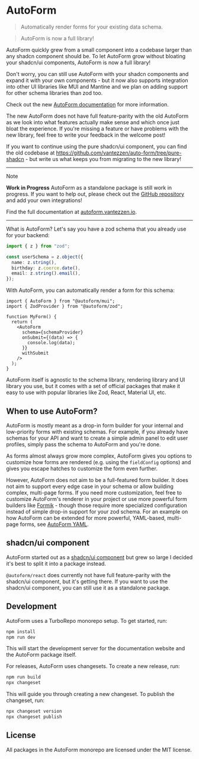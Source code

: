 # AutoForm

> Automatically render forms for your existing data schema.

> AutoForm is now a full library!

AutoForm quickly grew from a small component into a codebase larger than any shadcn component should be. To let AutoForm grow without bloating your shadcn/ui components, AutoForm is now a full library!

Don't worry, you can still use AutoForm with your shadcn components and expand it with your own components - but it now also supports integration into other UI libraries like MUI and Mantine and we plan on adding support for other schema libraries than zod too.

Check out the new [AutoForm documentation](https://autoform.vantezzen.io) for more information.

The new AutoForm does not have full feature-parity with the old AutoForm as we look into what features actually make sense and which once just bloat the experience. If you're missing a feature or have problems with the new library, feel free to write your feedback in the welcome post!

If you want to continue using the pure shadcn/ui component, you can find the old codebase at <https://github.com/vantezzen/auto-form/tree/pure-shadcn> - but write us what keeps you from migrating to the new library!

---

> [!NOTE]
>
> **Work in Progress** AutoForm as a standalone package is still work in progress. If you want to help out, please check out the [GitHub repository](https://github.com/vantezzen/autoform) and add your own integrations!

Find the full documentation at [autoform.vantezzen.io](https://autoform.vantezzen.io).

---

What is AutoForm? Let's say you have a zod schema that you already use for your backend:

```ts
import { z } from "zod";

const userSchema = z.object({
  name: z.string(),
  birthday: z.coerce.date(),
  email: z.string().email(),
});
```

With AutoForm, you can automatically render a form for this schema:

```tsx
import { AutoForm } from "@autoform/mui";
import { ZodProvider } from "@autoform/zod";

function MyForm() {
  return (
    <AutoForm
      schema={schemaProvider}
      onSubmit={(data) => {
        console.log(data);
      }}
      withSubmit
    />
  );
}
```

AutoForm itself is agnostic to the schema library, rendering library and UI library you use, but it comes with a set of official packages that make it easy to use with popular libraries like Zod, React, Material UI, etc.

## When to use AutoForm?

AutoForm is mostly meant as a drop-in form builder for your internal and low-priority forms with existing schemas. For example, if you already have schemas for your API and want to create a simple admin panel to edit user profiles, simply pass the schema to AutoForm and you're done.

As forms almost always grow more complex, AutoForm gives you options to customize how forms are rendered (e.g. using the `fieldConfig` options) and gives you escape hatches to customize the form even further.

However, AutoForm does not aim to be a full-featured form builder. It does not aim to support every edge case in your schema or allow building complex, multi-page forms. If you need more customization, feel free to customize AutoForm's renderer in your project or use more powerful form builders like [Formik](https://formik.org/) - though those require more specialized configuration instead of simple drop-in support for your zod schema. For an example on how AutoForm can be extended for more powerful, YAML-based, multi-page forms, see [AutoForm YAML](https://github.com/roeyazroel/auto-form).

## shadcn/ui component

AutoForm started out as a [shadcn/ui component](https://github.com/vantezzen/auto-form) but grew so large I decided it's best to split it into a package instead.

`@autoform/react` does currently not have full feature-parity with the shadcn/ui component, but it's getting there. If you want to use the shadcn/ui component, you can still use it as a standalone package.

## Development

AutoForm uses a TurboRepo monorepo setup. To get started, run:

```bash
npm install
npm run dev
```

This will start the development server for the documentation website and the AutoForm package itself.

For releases, AutoForm uses changesets. To create a new release, run:

```bash
npm run build
npx changeset
```

This will guide you through creating a new changeset. To publish the changeset, run:

```bash
npx changeset version
npx changeset publish
```

## License

All packages in the AutoForm monorepo are licensed under the MIT license.

